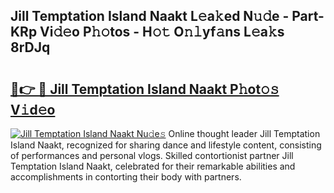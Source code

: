 ## Jill Temptation Island Naakt L𝚎a𝚔ed N𝚞𝚍e - Part-KRp Vi𝚍𝚎o P𝚑𝚘tos - H𝚘𝚝 O𝚗𝚕yf𝚊ns L𝚎a𝚔s 8rDJq

# <h2><a href="http://kfdlvre.oniu.top/?m=Jill+Temptation+Island+Naakt">🔗👉 🔴 Jill Temptation Island Naakt P𝚑ot𝚘𝚜 V𝚒d𝚎o</a></h2>

[![Jill Temptation Island Naakt Nu𝚍e𝚜](https://i.imgur.com/0qMVB7G.gif)](http://kfdlvre.oniu.top/?m=Jill+Temptation+Island+Naakt)
Online thought leader Jill Temptation Island Naakt, recognized for sharing dance and lifestyle content, consisting of performances and personal vlogs. Skilled contortionist partner Jill Temptation Island Naakt, celebrated for their remarkable abilities and accomplishments in contorting their body with partners.  
